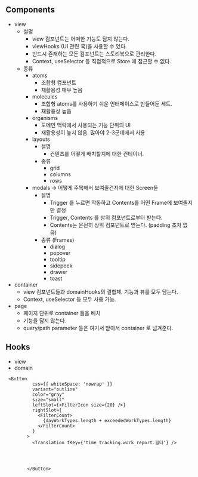 ## Components

- view
	- 설명
		- view 컴포넌트는 어떠한 기능도 담지 않는다.
		- viewHooks (UI 관련 훅)을 사용할 수 있다.
		- 반드시 존재하는 모든 컴포넌트는 스토리북으로 관리한다.
		- Context, useSelector 등 직접적으로 Store 에 접근할 수 없다.
	- 종류
		- atoms
			- 조합형 컴포넌트
			- 재활용성 매우 높음
		- molecules
			- 조합형 atoms를 사용하기 쉬운 인터페이스로 만들어둔 세트.
			- 재활용성 높음
		- organisms
			- 도메인 맥락에서 사용되는 기능 단위의 UI
			- 재활용성이 높지 않음. 많아야 2-3군데에서 사용
		- layouts
			- 설명
				- 컨텐츠를 어떻게 배치할지에 대한 컨테이너.
			- 종류
				- grid
				- columns
				- rows
		- modals → 어떻게 주목해서 보여줄건지에 대한 Screen들
			- 설명
				- Trigger 를 누르면 작동하고 Contents를 어떤 Frame에 보여줄지만 결정
				- Trigger, Contents 를 상위 컴포넌트로부터 받는다.
				- Contents는 온전히 상위 컴포넌트로 받는다. (padding 조차 없음)
			- 종류 (Frames)
				- dialog
				- popover
				- tooltip
				- sidepeek
				- drawer
				- toast
- container
	- view 컴포넌트들과 domainHooks의 결합체. 기능과 뷰를 모두 담는다.
	- Context, useSelector 등 모두 사용 가능.
- page
	- 페이지 단위로 container 들을 배치
	- 기능을 담지 않는다.
	- query/path parameter 등은 여기서 받아서 container 로 넘겨준다.

## Hooks

- view
- domain


```
 <Button
          css={{ whiteSpace: 'nowrap' }}
          variant="outline"
          color="gray"
          size="small"
          leftSlot={<FilterIcon size={20} />}
          rightSlot={
            <FilterCount>
              {dayWorkTypes.length + exceededWorkTypes.length}
            </FilterCount>
          }
        >
          <Translation tKey={'time_tracking.work_report.필터'} />




        </Button>
```